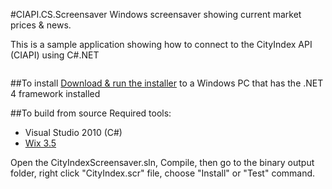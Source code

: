 #CIAPI.CS.Screensaver
Windows screensaver showing current market prices & news. 

This is a sample application showing how to connect to the CityIndex API (CIAPI) using C#.NET

<img scr="http://content.screencast.com/users/mrdavidlaing/folders/Jing/media/faa462eb-5939-4b57-a2e2-1f2c48650d09/00000025.png"/>

##To install
[Download & run the installer](https://github.com/cityindex/ciapi.cs.screensaver/downloads) to a Windows PC that has the .NET 4 framework installed

##To build from source
Required tools:

* Visual Studio 2010 (C#)
* [Wix 3.5](http://wix.codeplex.com/releases/view/60102)

Open the CityIndexScreensaver.sln, Compile, then go to the binary output folder, 
right click "CityIndex.scr" file, choose "Install" or "Test" command.
